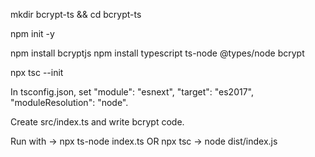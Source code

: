 mkdir bcrypt-ts && cd bcrypt-ts

npm init -y

npm install bcryptjs
npm install typescript ts-node @types/node bcrypt

npx tsc --init

In tsconfig.json, set "module": "esnext", "target": "es2017", "moduleResolution": "node".

Create src/index.ts and write bcrypt code.

Run with → npx ts-node index.ts OR
npx tsc -> node dist/index.js
